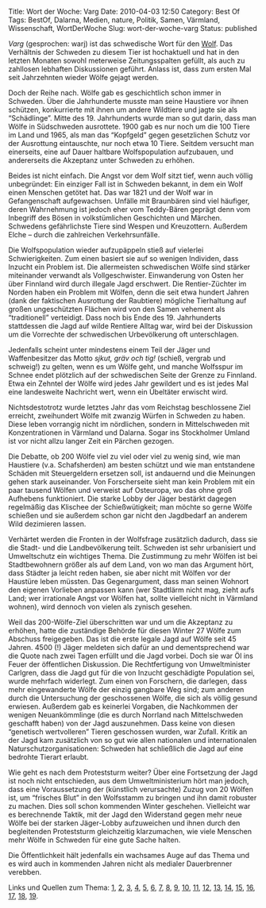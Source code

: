 Title: Wort der Woche: Varg
Date: 2010-04-03 12:50
Category: Best Of
Tags: BestOf, Dalarna, Medien, nature, Politik, Samen, Värmland, Wissenschaft, WortDerWoche
Slug: wort-der-woche-varg
Status: published

*Varg* (gesprochen: warj) ist das schwedische Wort für den
[Wolf](http://de.wikipedia.org/wiki/Wolf). Das Verhältnis der Schweden
zu diesem Tier ist hochaktuell und hat in den letzten Monaten sowohl
meterweise Zeitungsspalten gefüllt, als auch zu zahllosen lebhaften
Diskussionen geführt. Anlass ist, dass zum ersten Mal seit Jahrzehnten
wieder Wölfe gejagt werden.

Doch der Reihe nach. Wölfe gab es geschichtlich schon immer in Schweden.
Über die Jahrhunderte musste man seine Haustiere vor ihnen schützen,
konkurrierte mit ihnen um andere Wildtiere und jagte sie als
“Schädlinge”. Mitte des 19. Jahrhunderts wurde man so gut darin, dass
man Wölfe in Südschweden ausrottete. 1900 gab es nur noch um die 100
Tiere im Land und 1965, als man das “Kopfgeld” gegen gesetzlichen Schutz
vor der Ausrottung eintauschte, nur noch etwa 10 Tiere. Seitdem versucht
man einerseits, eine auf Dauer haltbare Wolfspopulation aufzubauen, und
andererseits die Akzeptanz unter Schweden zu erhöhen.

Beides ist nicht einfach. Die Angst vor dem Wolf sitzt tief, wenn auch
völlig unbegründet: Ein einziger Fall ist in Schweden bekannt, in dem
ein Wolf einen Menschen getötet hat. Das war 1821 und der Wolf war in
Gefangenschaft aufgewachsen. Unfälle mit Braunbären sind viel häufiger,
deren Wahrnehmung ist jedoch eher vom Teddy-Bären geprägt denn vom
Inbegriff des Bösen in volkstümlichen Geschichten und Märchen. Schwedens
gefährlichste Tiere sind Wespen und Kreuzottern. Außerdem Elche – durch
die zahlreichen Verkehrsunfälle.

Die Wolfspopulation wieder aufzupäppeln stieß auf vielerlei
Schwierigkeiten. Zum einen basiert sie auf so wenigen Individen, dass
Inzucht ein Problem ist. Die allermeisten schwedischen Wölfe sind
stärker miteinander verwandt als Vollgeschwister. Einwanderung von Osten
her über Finnland wird durch illegale Jagd erschwert. Die
Rentier-Züchter im Norden haben ein Problem mit Wölfen, denn die seit
etwa hundert Jahren (dank der faktischen Ausrottung der Raubtiere)
mögliche Tierhaltung auf großen ungeschützten Flächen wird von den Samen
vehement als “traditionell” verteidigt. Dass noch bis Ende des 19.
Jahrhunderts stattdessen die Jagd auf wilde Rentiere Alltag war, wird
bei der Diskussion um die Vorrechte der schwedischen Urbevölkerung oft
unterschlagen.

Jedenfalls scheint unter mindestens einem Teil der Jäger und
Waffenbesitzer das Motto *sjkut, gräv och tig!* (schieß, vergrab und
schweig!) zu gelten, wenn es um Wölfe geht, und manche Wolfsspur im
Schnee endet plötzlich auf der schwedischen Seite der Grenze zu
Finnland. Etwa ein Zehntel der Wölfe wird jedes Jahr gewildert und es
ist jedes Mal eine landesweite Nachricht wert, wenn ein Übeltäter
erwischt wird.

Nichtsdestotrotz wurde letztes Jahr das vom Reichstag beschlossene Ziel
erreicht, zweihundert Wölfe mit zwanzig Würfen in Schweden zu haben.
Diese leben vorrangig nicht im nördlichen, sondern in Mittelschweden mit
Konzentrationen in Värmland und Dalarna. Sogar ins Stockholmer Umland
ist vor nicht allzu langer Zeit ein Pärchen gezogen.

Die Debatte, ob 200 Wölfe viel zu viel oder viel zu wenig sind, wie man
Haustiere (v.a. Schafsherden) am besten schützt und wie man entstandene
Schäden mit Steuergeldern ersetzen soll, ist andauernd und die Meinungen
gehen stark auseinander. Von Forscherseite sieht man kein Problem mit
ein paar tausend Wölfen und verweist auf Osteuropa, wo das ohne groß
Aufhebens funktioniert. Die starke Lobby der Jäger bestärkt dagegen
regelmäßig das Klischee der Schießwütigkeit; man möchte so gerne Wölfe
schießen und sie außerdem schon gar nicht den Jagdbedarf an anderem Wild
dezimieren lassen.

Verhärtet werden die Fronten in der Wolfsfrage zusätzlich dadurch, dass
sie die Stadt- und die Landbevölkerung teilt. Schweden ist sehr
urbanisiert und Umweltschutz ein wichtiges Thema. Die Zustimmung zu mehr
Wölfen ist bei Stadtbewohnern größer als auf dem Land, von wo man das
Argument hört, dass Städter ja leicht reden haben, sie aber nicht mit
Wölfen vor der Haustüre leben müssten. Das Gegenargument, dass man
seinen Wohnort den eigenen Vorlieben anpassen kann (wer Stadtlärm nicht
mag, zieht aufs Land; wer irrationale Angst vor Wölfen hat, sollte
vielleicht nicht in Värmland wohnen), wird dennoch von vielen als
zynisch gesehen.

Weil das 200-Wölfe-Ziel überschritten war und um die Akzeptanz zu
erhöhen, hatte die zuständige Behörde für diesen Winter 27 Wölfe zum
Abschuss freigegeben. Das ist die erste legale Jagd auf Wölfe seit 45
Jahren. 4500 (!) Jäger meldeten sich dafür an und dementsprechend war
die Quote nach zwei Tagen erfüllt und die Jagd vorbei. Doch sie war Öl
ins Feuer der öffentlichen Diskussion. Die Rechtfertigung von
Umweltminister Carlgren, dass die Jagd gut für die von Inzucht
geschädigte Population sei, wurde mehrfach widerlegt. Zum einen von
Forschern, die darlegen, dass mehr eingewanderte Wölfe der einzig
gangbare Weg sind; zum anderen durch die Untersuchung der geschossenen
Wölfe, die sich als völlig gesund erwiesen. Außerdem gab es keinerlei
Vorgaben, die Nachkommen der wenigen Neuankömmlinge (die es durch
Norrland nach Mittelschweden geschafft haben) von der Jagd auszunehmen.
Dass keine von diesen “genetisch wertvolleren” Tieren geschossen wurden,
war Zufall. Kritik an der Jagd kam zusätzlich von so gut wie allen
nationalen und internationalen Naturschutzorganisationen: Schweden hat
schließlich die Jagd auf eine bedrohte Tierart erlaubt.

Wie geht es nach dem Proteststurm weiter? Über eine Fortsetzung der Jagd
ist noch nicht entschieden, aus dem Umweltministerium hört man jedoch,
dass eine Voraussetzung der (künstlich verursachte) Zuzug von 20 Wölfen
ist, um “frisches Blut” in den Wolfsstamm zu bringen und ihn damit
robuster zu machen. Dies soll schon kommenden Winter geschehen.
Vielleicht war es berechnende Taktik, mit der Jagd den Widerstand gegen
mehr neue Wölfe bei der starken Jäger-Lobby aufzuweichen und ihnen durch
den begleitenden Proteststurm gleichzeitig klarzumachen, wie viele
Menschen mehr Wölfe in Schweden für eine gute Sache halten.

Die Öffentlichkeit hält jedenfalls ein wachsames Auge auf das Thema und
es wird auch in kommenden Jahren nicht als medialer Dauerbrenner
verebben.

Links und Quellen zum Thema:
[1](http://www.spiegel.de/wissenschaft/natur/0,1518,669916,00.html),
[2](http://www.svd.se/nyheter/inrikes/nya-vargar-pa-gang-redan-i-vinter_4036407.svd),
[3](http://www.sr.se/cgi-bin/international/nyhetssidor/artikel.asp?nyheter=1&programid=2108&Artikel=3351258),
[4](http://www.dn.se/nyheter/sverige/en-varg-aterstar-i-licensjakten-1.1023201),
[5](http://www.sr.se/cgi-bin/international/nyhetssidor/artikel.asp?nyheter=1&programid=2108&Artikel=3367929),
[6](http://www.dn.se/opinion/debatt/forskare-ska-avliva-vargvalpar-pa-varen-1.1027023),
[7](http://www.dn.se/nyheter/sverige/vargarna-hade-4500-efter-sig-1.1028255),
[8](http://www.dn.se/nyheter/sverige/alla-skjutna-vargar-i-gott-skick-1.1030391),
[9](http://www.svd.se/nyheter/inrikes/inflyttning-av-vargar-moter-motstand_4150299.svd),
[10](http://www.dn.se/opinion/debatt/sveriges-vargstam-kan-inte-skjutas-till-battre-halsa-1.1034016),
[11](http://www.newsmill.se/artikel/2009/05/29/om-vargen-galler-skjut-grav-och-tig-0),
[12](http://blogg.naturskyddsforeningen.se/mikael/2010/01/27/fler-forskare-kritiserar-vargjakten/),
[13](http://www.dn.se/nyheter/sverige/overskjutning-av-varg-igen-1.1035405),
[14](http://www.dn.se/nyheter/sverige/tjugo-vargar-ska-tillforas-den-svenska-stammen-1.1034937),
[15](http://www.dn.se/nyheter/vetenskap/jagarna-betalar-svensk-viltforskning-1.1036640),
[16](http://www.dn.se/nyheter/sverige/vi-oroar-oss-for-vara-djur-1.1037197),
[17](http://www.dn.se/nyheter/sverige/grovt-jaktbrott-misstanks-efter-fynd-i-dalaskog-1.1037777),
[18](http://www.sr.se/cgi-bin/vasternorrland/nyheter/artikel.asp?artikel=3429581),
[19](http://www.naturvardsverket.se/sv/Arbete-med-naturvard/Jakt-och-viltvard/Beslut-om-jakt-pa-stora-rovdjur-och-salar/Beslut-om-jakt-pa-varg/Fragor-och-svar-om-vargjakt/).

